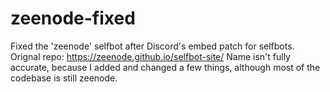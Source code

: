 # zeenode-fixed
Fixed the 'zeenode' selfbot after Discord's embed patch for selfbots. Orignal repo: https://zeenode.github.io/selfbot-site/ 
Name isn't fully accurate, because I added and changed a few things, although most of the codebase is still zeenode.
